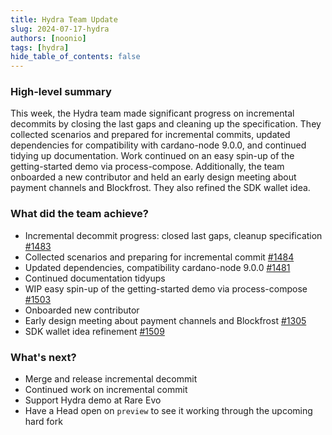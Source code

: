 ```yaml
---
title: Hydra Team Update
slug: 2024-07-17-hydra
authors: [noonio]
tags: [hydra]
hide_table_of_contents: false
---
```


### High-level summary

This week, the Hydra team made significant progress on incremental decommits
by closing the last gaps and cleaning up the specification. They collected
scenarios and prepared for incremental commits, updated dependencies for
compatibility with cardano-node 9.0.0, and continued tidying up documentation.
Work continued on an easy spin-up of the getting-started demo via
process-compose. Additionally, the team onboarded a new contributor and held
an early design meeting about payment channels and Blockfrost. They also
refined the SDK wallet idea.

### What did the team achieve?

* Incremental decommit progress: closed last gaps, cleanup specification [#1483](https://github.com/cardano-scaling/hydra/issues/1483)
* Collected scenarios and preparing for incremental commit [#1484](https://github.com/cardano-scaling/hydra/issues/1484)
* Updated dependencies, compatibility cardano-node 9.0.0 [#1481](https://github.com/cardano-scaling/hydra/pull/1481)
* Continued documentation tidyups
* WIP easy spin-up of the getting-started demo via process-compose [#1503](https://github.com/cardano-scaling/hydra/pull/1503)
* Onboarded new contributor
* Early design meeting about payment channels and Blockfrost [#1305](https://github.com/cardano-scaling/hydra/issues/1305)
* SDK wallet idea refinement [#1509](https://github.com/cardano-scaling/hydra/issues/1509)


### What's next?

* Merge and release incremental decommit
* Continued work on incremental commit
* Support Hydra demo at Rare Evo
* Have a Head open on `preview` to see it working through the upcoming hard fork
